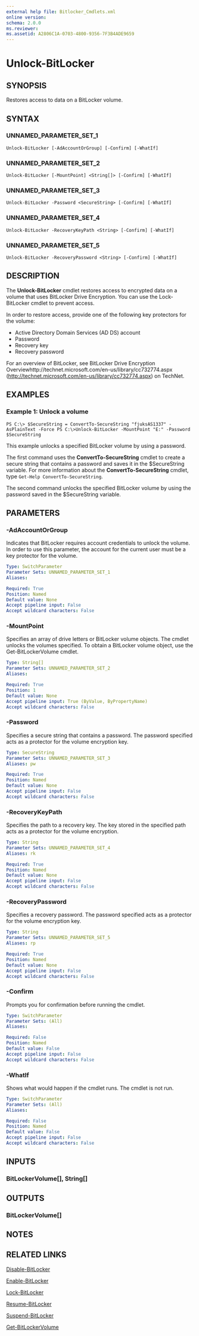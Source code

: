 ```yaml
---
external help file: Bitlocker_Cmdlets.xml
online version: 
schema: 2.0.0
ms.reviewer:
ms.assetid: A2806C1A-0703-4800-9356-7F3B4ADE9659
---
```


# Unlock-BitLocker

## SYNOPSIS
Restores access to data on a BitLocker volume.

## SYNTAX

### UNNAMED_PARAMETER_SET_1
```
Unlock-BitLocker [-AdAccountOrGroup] [-Confirm] [-WhatIf]
```

### UNNAMED_PARAMETER_SET_2
```
Unlock-BitLocker [-MountPoint] <String[]> [-Confirm] [-WhatIf]
```

### UNNAMED_PARAMETER_SET_3
```
Unlock-BitLocker -Password <SecureString> [-Confirm] [-WhatIf]
```

### UNNAMED_PARAMETER_SET_4
```
Unlock-BitLocker -RecoveryKeyPath <String> [-Confirm] [-WhatIf]
```

### UNNAMED_PARAMETER_SET_5
```
Unlock-BitLocker -RecoveryPassword <String> [-Confirm] [-WhatIf]
```

## DESCRIPTION
The **Unlock-BitLocker** cmdlet restores access to encrypted data on a volume that uses BitLocker Drive Encryption.
You can use the Lock-BitLocker cmdlet to prevent access.

In order to restore access, provide one of the following key protectors for the volume: 

- Active Directory Domain Services (AD DS) account
- Password
- Recovery key
- Recovery password

For an overview of BitLocker, see BitLocker Drive Encryption Overviewhttp://technet.microsoft.com/en-us/library/cc732774.aspx (http://technet.microsoft.com/en-us/library/cc732774.aspx) on TechNet.

## EXAMPLES

### Example 1: Unlock a volume
```
PS C:\> $SecureString = ConvertTo-SecureString "fjuksAS1337" -AsPlainText -Force PS C:\>Unlock-BitLocker -MountPoint "E:" -Password $SecureString
```

This example unlocks a specified BitLocker volume by using a password.

The first command uses the **ConvertTo-SecureString** cmdlet to create a secure string that contains a password and saves it in the $SecureString variable.
For more information about the **ConvertTo-SecureString** cmdlet, type `Get-Help ConvertTo-SecureString`.

The second command unlocks the specified BitLocker volume by using the password saved in the $SecureString variable.

## PARAMETERS

### -AdAccountOrGroup
Indicates that BitLocker requires account credentials to unlock the volume.
In order to use this parameter, the account for the current user must be a key protector for the volume.

```yaml
Type: SwitchParameter
Parameter Sets: UNNAMED_PARAMETER_SET_1
Aliases: 

Required: True
Position: Named
Default value: None
Accept pipeline input: False
Accept wildcard characters: False
```

### -MountPoint
Specifies an array of drive letters or BitLocker volume objects.
The cmdlet unlocks the volumes specified.
To obtain a BitLocker volume object, use the Get-BitLockerVolume cmdlet.

```yaml
Type: String[]
Parameter Sets: UNNAMED_PARAMETER_SET_2
Aliases: 

Required: True
Position: 1
Default value: None
Accept pipeline input: True (ByValue, ByPropertyName)
Accept wildcard characters: False
```

### -Password
Specifies a secure string that contains a password.
The password specified acts as a protector for the volume encryption key.

```yaml
Type: SecureString
Parameter Sets: UNNAMED_PARAMETER_SET_3
Aliases: pw

Required: True
Position: Named
Default value: None
Accept pipeline input: False
Accept wildcard characters: False
```

### -RecoveryKeyPath
Specifies the path to a recovery key.
The key stored in the specified path acts as a protector for the volume encryption.

```yaml
Type: String
Parameter Sets: UNNAMED_PARAMETER_SET_4
Aliases: rk

Required: True
Position: Named
Default value: None
Accept pipeline input: False
Accept wildcard characters: False
```

### -RecoveryPassword
Specifies a recovery password.
The password specified acts as a protector for the volume encryption key.

```yaml
Type: String
Parameter Sets: UNNAMED_PARAMETER_SET_5
Aliases: rp

Required: True
Position: Named
Default value: None
Accept pipeline input: False
Accept wildcard characters: False
```

### -Confirm
Prompts you for confirmation before running the cmdlet.

```yaml
Type: SwitchParameter
Parameter Sets: (All)
Aliases: 

Required: False
Position: Named
Default value: False
Accept pipeline input: False
Accept wildcard characters: False
```

### -WhatIf
Shows what would happen if the cmdlet runs.
The cmdlet is not run.

```yaml
Type: SwitchParameter
Parameter Sets: (All)
Aliases: 

Required: False
Position: Named
Default value: False
Accept pipeline input: False
Accept wildcard characters: False
```

## INPUTS

### BitLockerVolume[], String[]

## OUTPUTS

### BitLockerVolume[]

## NOTES

## RELATED LINKS

[Disable-BitLocker](./Disable-BitLocker.md)

[Enable-BitLocker](./Enable-BitLocker.md)

[Lock-BitLocker](./Lock-BitLocker.md)

[Resume-BitLocker](./Resume-BitLocker.md)

[Suspend-BitLocker](./Suspend-BitLocker.md)

[Get-BitLockerVolume](./Get-BitLockerVolume.md)


